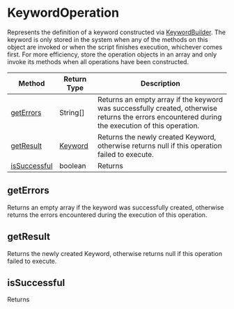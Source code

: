 # KeywordOperation
Represents the definition of a keyword constructed via [KeywordBuilder](./KeywordBuilder). The keyword is only stored in the system when any of the methods on this object are invoked or when the script finishes execution, whichever comes first. For more efficiency, store the operation objects in an array and only invoke its methods when all operations have been constructed.

|Method|Return Type|Description|
|-|-|-
[getErrors]('#getErrors}')|String[]|Returns an empty array if the keyword was successfully created, otherwise returns the errors encountered during the execution of this operation.<br />
[getResult]('#getResult}')|[Keyword](./Keyword)|Returns the newly created Keyword, otherwise returns null if this operation failed to execute.<br />
[isSuccessful]('#isSuccessful}')|boolean|Returns <br />

<a name="#getErrors"></a>
## getErrors
Returns an empty array if the keyword was successfully created, otherwise returns the errors encountered during the execution of this operation.


<a name="#getResult"></a>
## getResult
Returns the newly created Keyword, otherwise returns null if this operation failed to execute.


<a name="#isSuccessful"></a>
## isSuccessful
Returns 


